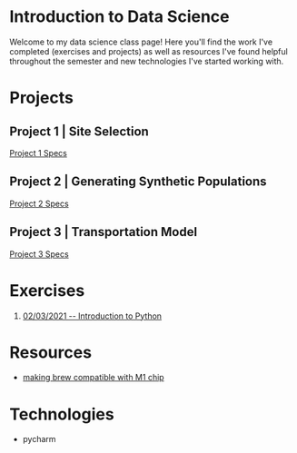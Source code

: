 # Introduction to Data Science

Welcome to my data science class page! Here you'll find the work I've completed (exercises and projects) as well as resources I've found helpful throughout the
semester and new technologies I've started working with.

# Projects

## Project 1 | Site Selection

[Project 1 Specs](https://tyler-frazier.github.io/dsbook/siteselect.html)

## Project 2 | Generating Synthetic Populations

[Project 2 Specs](https://tyler-frazier.github.io/dsbook/synpop.html)

## Project 3 | Transportation Model

[Project 3 Specs](https://tyler-frazier.github.io/dsbook/gravity.html)

# Exercises

1. [02/03/2021 -- Introduction to Python](exercise_1.md)

# Resources

* [making brew compatible with M1 chip](https://stackoverflow.com/questions/64963370/error-cannot-install-in-homebrew-on-arm-processor-in-intel-default-prefix-usr)

# Technologies

* pycharm
